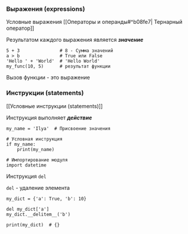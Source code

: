 ### Выражения (expressions)
Условные выражения [[Операторы и операнды#^b08fe7| Тернарный оператор]]

Результатом каждого выражения является ***значение***

```
5 + 3               # 8 - Сумма значений
a > b               # True или False
'Hello ' + 'World'  # 'Hello World'
my_func(10, 5)      # результат функции
```

Вызов функции - это выражение

### Инструкции (statements)
[[Условные инструкции (statements)]]

Инструкция выполняет ***действие***

```
my_name = 'Ilya'  # Присвоение значения

# Условная инструкция
if my_name:
	print(my_name)

# Импортирование модуля
import datetime

```

Инструкция `del`

`del` - удаление элемента
```
my_dict = {'a': True, 'b': 10}

del my_dict['a']
my_dict.__delitem__('b')

print(my_dict)  # {}
```